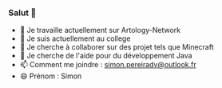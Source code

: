 ### Salut 👋

- 🔭 Je travaille actuellement sur Artology-Network
- 🌱 Je suis actuellement au college
- 👯 Je cherche à collaborer sur des projet tels que Minecraft
- 🤔 Je cherche de l'aide pour du développement Java
- 📫 Comment me joindre : simon.pereiradv@outlook.fr
- 😄 Prénom : Simon


